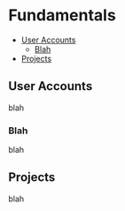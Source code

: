 # Fundamentals

<!-- toc -->

- [User Accounts](#user-accounts)
  * [Blah](#user-accounts-blah)
- [Projects](#projects)

<!-- tocstop -->

## User Accounts

blah

### Blah

blah

## Projects

blah
